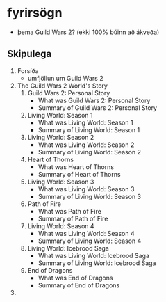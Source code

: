 # fyrirsögn
- þema Guild Wars 2? (ekki 100% búinn að ákveða)

## Skipulega
1. Forsíða
    * umfjöllun um Guild Wars 2
1. The Guild Wars 2 World's Story
    1. Guild Wars 2: Personal Story
        * What was Guild Wars 2: Personal Story
        * Summary of Guild Wars 2: Personal Story
    1. Living World: Season 1
        * What was Living World: Season 1
        * Summary of Living World: Season 1
    1. Living World: Season 2
        * What was Living World: Season 2
        * Summary of Living World: Season 2
    1. Heart of Thorns
        * What was Heart of Thorns
        * Summary of Heart of Thorns
    1. Living World: Season 3
        * What was Living World: Season 3
        * Summary of Living World: Season 3
    1. Path of Fire
        * What was Path of Fire
        * Summary of Path of Fire
    1. Living World: Season 4
        * What was Living World: Season 4
        * Summary of Living World: Season 4
    1. Living World: Icebrood Saga
        * What was Living World: Icebrood Saga
        * Summary of Living World: Icebrood Saga
    1. End of Dragons
        * What was End of Dragons
        * Summary of End of Dragons
1. 
